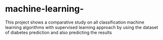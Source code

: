 # machine-learning-
This project shows a comparative study on all classification machine learning algorithms with supervised learning approach by using the dataset of diabetes prediction and also predicting the results
